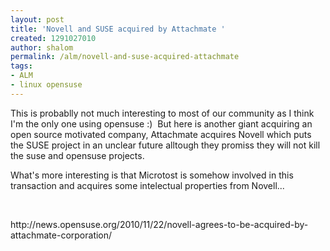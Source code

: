 ```yaml
---
layout: post
title: 'Novell and SUSE acquired by Attachmate '
created: 1291027010
author: shalom
permalink: /alm/novell-and-suse-acquired-attachmate
tags:
- ALM
- linux opensuse
---
```

<p>This is probablly not much interesting to most of our community as I think I'm the only one using opensuse :)&nbsp; But here is another giant acquiring an open source motivated company, Attachmate acquires Novell which puts the SUSE project in an unclear future alltough they promiss they will not kill the suse and opensuse projects.</p>
<p>What's more interesting is that Microtost is somehow involved in this transaction and acquires some intelectual properties from Novell...</p>
<p>&nbsp;</p>
<p>http://news.opensuse.org/2010/11/22/novell-agrees-to-be-acquired-by-attachmate-corporation/</p>
<p>&nbsp;</p>
